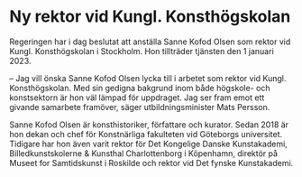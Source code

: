 # Ny rektor vid Kungl. Konsthögskolan

Regeringen har i dag beslutat att anställa Sanne Kofod Olsen som rektor vid Kungl. Konsthögskolan i Stockholm. Hon tillträder tjänsten den 1 januari 2023.

– Jag vill önska Sanne Kofod Olsen lycka till i arbetet som rektor vid Kungl. Konsthögskolan. Med sin gedigna bakgrund inom både högskole- och konstsektorn är hon väl lämpad för uppdraget. Jag ser fram emot ett givande samarbete framöver, säger utbildningsminister Mats Persson.

Sanne Kofod Olsen är konsthistoriker, författare och kurator. Sedan 2018 är hon dekan och chef för Konstnärliga fakulteten vid Göteborgs universitet. Tidigare har hon även varit rektor för Det Kongelige Danske Kunstakademi, Billedkunstskolerne & Kunsthal Charlottenborg i Köpenhamn, direktör på Museet for Samtidskunst i Roskilde och rektor vid Det fynske Kunstakademi.

